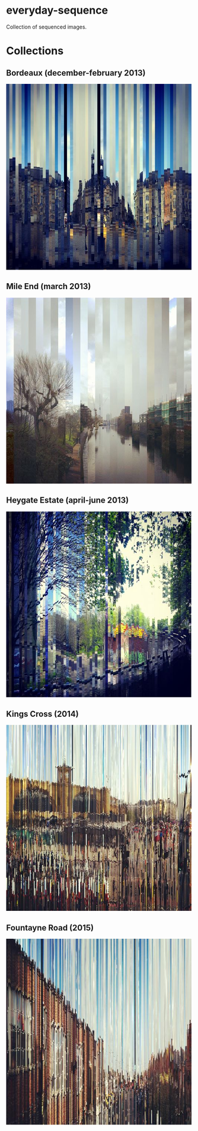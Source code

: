 # everyday-sequence

Collection of sequenced images.

# Collections

## Bordeaux (december-february 2013)

![](bordeaux-thumb.jpg)

## Mile End (march 2013)

![](mile-end-thumb.jpg)

## Heygate Estate (april-june 2013)

![](heygate-estate-thumb.jpg)

## Kings Cross (2014)

![](kings-cross-2014-thumb.jpg)

## Fountayne Road (2015)

![](fountayne-road-2015-thumb.jpg)

